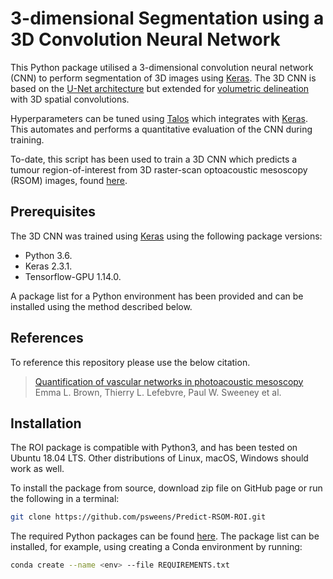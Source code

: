 # 3-dimensional Segmentation using a 3D Convolution Neural Network

This Python package utilised a 3-dimensional convolution neural network (CNN) to perform segmentation of 3D images using [Keras](https://keras.io/). The 3D CNN is based on the [U-Net architecture](https://arxiv.org/abs/1505.04597) but extended for [volumetric delineation](https://arxiv.org/abs/1606.06650) with 3D spatial convolutions. 

Hyperparameters can be tuned using [Talos](https://github.com/autonomio/talos) which integrates with [Keras](https://keras.io/). This automates and performs a quantitative evaluation of the CNN during training.

To-date, this script has been used to train a 3D CNN which predicts a tumour region-of-interest from 3D raster-scan optoacoustic mesoscopy (RSOM) images, found [here](https://github.com/psweens/Predict-RSOM-ROI/blob/main/README.md).

## Prerequisites
The 3D CNN was trained using [Keras](https://keras.io/) using the following package versions:
* Python 3.6.
* Keras 2.3.1.
* Tensorflow-GPU 1.14.0.

A package list for a Python environment has been provided and can be installed using the method described below.

## References 
To reference this repository please use the below citation.

> [Quantification of vascular networks in photoacoustic mesoscopy](https://www.biorxiv.org/content/10.1101/2021.11.22.469541v1)<br>
> Emma L. Brown, Thierry L. Lefebvre, Paul W. Sweeney et al.

## Installation
The ROI package is compatible with Python3, and has been tested on Ubuntu 18.04 LTS. 
Other distributions of Linux, macOS, Windows should work as well.

To install the package from source, download zip file on GitHub page or run the following in a terminal:
```bash
git clone https://github.com/psweens/Predict-RSOM-ROI.git
```

The required Python packages can be found [here](https://github.com/psweens/3D-CNN/blob/main/REQUIREMENTS.txt). The package list can be installed, for example, using creating a Conda environment by running:
```bash
conda create --name <env> --file REQUIREMENTS.txt
```
